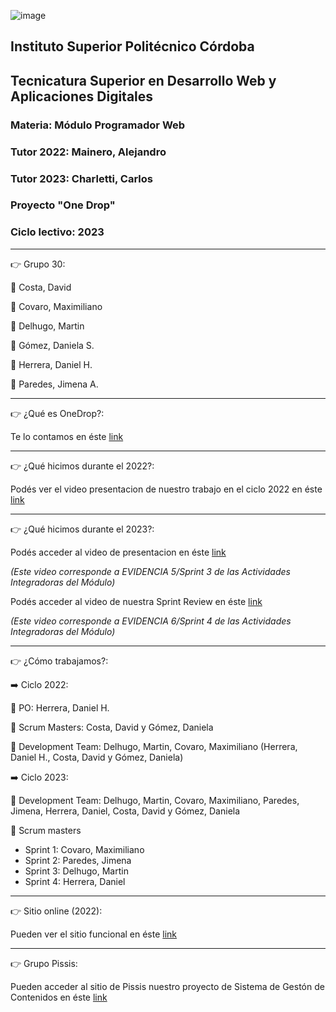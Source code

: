 ![image](https://user-images.githubusercontent.com/91642474/201812010-d6c3a082-548c-4b14-83ec-89f902f3f6a0.png)


## Instituto Superior Politécnico Córdoba

## Tecnicatura Superior en Desarrollo Web y Aplicaciones Digitales 

### Materia: Módulo Programador Web  

### Tutor 2022: Mainero, Alejandro
### Tutor 2023: Charletti, Carlos

### Proyecto "One Drop"

### Ciclo lectivo: 2023

* * * * * * * * * * * * * * * * * * * * * * * * * * * * * * * * * * * * * * * * * * * * * * * * * * * 

:point_right: Grupo 30:

:small_orange_diamond: Costa, David

:small_orange_diamond: Covaro, Maximiliano

:small_orange_diamond: Delhugo, Martin

:small_orange_diamond: Gómez, Daniela S.

:small_orange_diamond: Herrera, Daniel H.

:small_orange_diamond: Paredes, Jimena A.

* * * * * * * * * * * * * * * * * * * * * * * * * * * * * * * * * * * * * * * * * * * * * * * * * * * 

:point_right: ¿Qué es OneDrop?: 

Te lo contamos en éste [link](https://youtu.be/VmxHfew4IAQ) 

* * * * * * * * * * * * * * * * * * * * * * * * * * * * * * * * * * * * * * * * * * * * * * * * * * * 

:point_right: ¿Qué hicimos durante el 2022?: 

Podés ver el video presentacion de nuestro trabajo en el ciclo 2022 en éste [link](https://www.youtube.com/watch?v=otW-b15-OKY) 

* * * * * * * * * * * * * * * * * * * * * * * * * * * * * * * * * * * * * * * * * * * * * * * * * * * 

:point_right: ¿Qué hicimos durante el 2023?:

Podés acceder al video de presentacion en éste [link](https://www.youtube.com/watch?v=otW-b15-OKY) 

*(Este video corresponde a EVIDENCIA 5/Sprint 3 de las Actividades Integradoras del Módulo)*

Podés acceder al video de nuestra Sprint Review en éste [link](https://youtu.be/EFEYNxMzdPQ) 

*(Este video corresponde a EVIDENCIA 6/Sprint 4 de las Actividades Integradoras del Módulo)*

* * * * * * * * * * * * * * * * * * * * * * * * * * * * * * * * * * * * * * * * * * * * * * * * * * * 

:point_right: ¿Cómo trabajamos?: 

:arrow_right: Ciclo 2022:

:small_orange_diamond: PO: Herrera, Daniel H.

:small_orange_diamond: Scrum Masters: Costa, David y Gómez, Daniela 

:small_orange_diamond: Development Team: Delhugo, Martin, Covaro, Maximiliano (Herrera, Daniel H., Costa, David y Gómez, Daniela)

:arrow_right: Ciclo 2023:

:small_orange_diamond: Development Team: Delhugo, Martin, Covaro, Maximiliano, Paredes, Jimena, Herrera, Daniel, Costa, David y Gómez, Daniela

:small_orange_diamond: Scrum masters 

- Sprint 1: Covaro, Maximiliano
- Sprint 2: Paredes, Jimena
- Sprint 3: Delhugo, Martin
- Sprint 4: Herrera, Daniel

* * * * * * * * * * * * * * * * * * * * * * * * * * * * * * * * * * * * * * * * * * * * * * * * * * * 

:point_right: Sitio online (2022): 

Pueden ver el sitio funcional en éste [link](https://onedropapp-grupo30.netlify.app/) 


* * * * * * * * * * * * * * * * * * * * * * * * * * * * * * * * * * * * * * * * * * * * * * * * * * * 

:point_right: Grupo Pissis: 

Pueden acceder al sitio de Pissis nuestro proyecto de Sistema de Gestón de Contenidos en éste [link](https://pissis.republicaweb.net/) 

